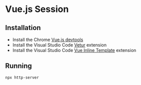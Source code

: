 Vue.js Session
==============

Installation
------------

- Install the Chrome [Vue.js devtools](https://chrome.google.com/webstore/detail/vuejs-devtools/nhdogjmejiglipccpnnnanhbledajbpd?hl=en)
- Install the Visual Studio Code [Vetur](https://marketplace.visualstudio.com/items?itemName=octref.vetur) extension
- Install the Visual Studio Code [Vue Inline Template](https://marketplace.visualstudio.com/items?itemName=faisalhakim47.vue-inline-template) extension



Running
-------

```
npx http-server
```
